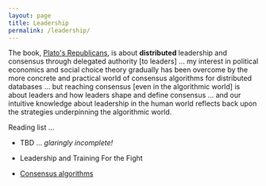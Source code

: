 ```yaml
---
layout: page
title: Leadership
permalink: /leadership/
---
```


The book, [Plato's Republicans](http://www.platosrepublicans.com/), is about **distributed** leadership and consensus through delegated authority [to leaders] ... my interest in political economics and social choice theory gradually has been overcome by the more concrete and practical world of consensus algorithms for distributed databases ... but reaching consensus [even in the algorithmic world] is about leaders and how leaders shape and define consensus ... and our intuitive knowledge about leadership in the human world reflects back upon the strategies underpinning the algorithmic world. 

Reading list ...

* TBD ... *glaringly incomplete!*

* Leadership and Training For the Fight

* [Consensus algorithms](http://markbruns.github.io/algorithms/social/leadership/2015/09/23/Consensus.html)
